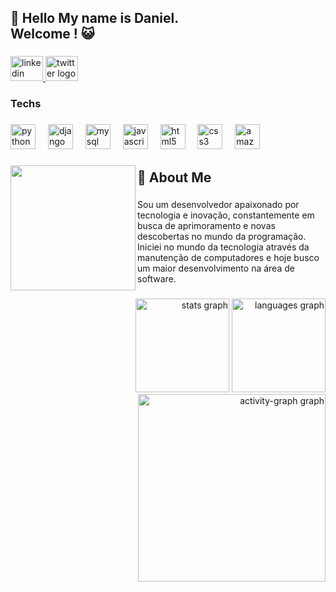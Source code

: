 <h2 align="left">👋 Hello My name is Daniel.<br>Welcome ! 😺</h2>

###

<div align="left">
  <a href="https://abrir.link/dGxNQ" target="_blank">
    <img src="https://raw.githubusercontent.com/maurodesouza/profile-readme-generator/master/src/assets/icons/social/linkedin/default.svg" width="52" height="40" alt="linkedin logo"  />
  </a>
  <a href="https://x.com/DanielRosa17472" target="_blank">
    <img src="https://raw.githubusercontent.com/maurodesouza/profile-readme-generator/master/src/assets/icons/social/twitter/default.svg" width="52" height="40" alt="twitter logo"  />
  </a>
</div>

###

<h3 align="left">Techs</h3>

###

<div align="left">
  <img src="https://cdn.jsdelivr.net/gh/devicons/devicon/icons/python/python-original.svg" height="40" alt="python logo"  />
  <img width="12" />
  <img src="https://cdn.jsdelivr.net/gh/devicons/devicon/icons/django/django-plain.svg" height="40" alt="django logo"  />
  <img width="12" />
  <img src="https://cdn.jsdelivr.net/gh/devicons/devicon/icons/mysql/mysql-original.svg" height="40" alt="mysql logo"  />
  <img width="12" />
  <img src="https://cdn.jsdelivr.net/gh/devicons/devicon/icons/javascript/javascript-original.svg" height="40" alt="javascript logo"  />
  <img width="12" />
  <img src="https://cdn.jsdelivr.net/gh/devicons/devicon/icons/html5/html5-original.svg" height="40" alt="html5 logo"  />
  <img width="12" />
  <img src="https://cdn.jsdelivr.net/gh/devicons/devicon/icons/css3/css3-original.svg" height="40" alt="css3 logo"  />
  <img width="12" />
  <img src="https://skillicons.dev/icons?i=aws" height="40" alt="amazonwebservices logo"  />
</div>

###

<img align="left" height="200" src="https://i.gifer.com/Wfn7.gif"  />

###

<h2 align="left">🎉 About Me</h2>

###

<p align="left">Sou um desenvolvedor apaixonado por tecnologia e inovação, constantemente em busca de aprimoramento e novas descobertas no mundo da programação. Iniciei no mundo da tecnologia através da manutenção de computadores e hoje busco um maior desenvolvimento na área de software.</p>

###

<div align="right">
  <img src="https://github-readme-stats.vercel.app/api?username=Olliner&hide_title=false&hide_rank=false&show_icons=true&include_all_commits=true&count_private=true&disable_animations=false&theme=panda&locale=en&hide_border=false&order=1&custom_title=Olliner%20Stats" height="150" alt="stats graph"  />
  <img src="https://github-readme-stats.vercel.app/api/top-langs?username=Olliner&locale=en&hide_title=false&layout=compact&card_width=320&langs_count=5&theme=panda&hide_border=false&order=2" height="150" alt="languages graph"  />
  <img src="https://github-readme-activity-graph.vercel.app/graph?username=Olliner&radius=16&theme=nightowl&area=true&order=5&custom_title=Olliner_Contribution" height="300" alt="activity-graph graph"  />
